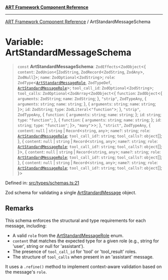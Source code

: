 [**ART Framework Component Reference**](../README.md)

***

[ART Framework Component Reference](../README.md) / ArtStandardMessageSchema

# Variable: ArtStandardMessageSchema

> `const` **ArtStandardMessageSchema**: `ZodEffects`\<`ZodObject`\<\{ `content`: `ZodUnion`\<\[`ZodString`, `ZodRecord`\<`ZodString`, `ZodAny`\>, `ZodNull`\]\>; `name`: `ZodOptional`\<`ZodString`\>; `role`: `ZodType`\<[`ArtStandardMessageRole`](../type-aliases/ArtStandardMessageRole.md), `ZodTypeDef`, [`ArtStandardMessageRole`](../type-aliases/ArtStandardMessageRole.md)\>; `tool_call_id`: `ZodOptional`\<`ZodString`\>; `tool_calls`: `ZodOptional`\<`ZodArray`\<`ZodObject`\<\{ `function`: `ZodObject`\<\{ `arguments`: `ZodString`; `name`: `ZodString`; \}, `"strip"`, `ZodTypeAny`, \{ `arguments`: `string`; `name`: `string`; \}, \{ `arguments`: `string`; `name`: `string`; \}\>; `id`: `ZodString`; `type`: `ZodLiteral`\<`"function"`\>; \}, `"strip"`, `ZodTypeAny`, \{ `function`: \{ `arguments`: `string`; `name`: `string`; \}; `id`: `string`; `type`: `"function"`; \}, \{ `function`: \{ `arguments`: `string`; `name`: `string`; \}; `id`: `string`; `type`: `"function"`; \}\>, `"many"`\>\>; \}, `"strict"`, `ZodTypeAny`, \{ `content`: `null` \| `string` \| `Record`\<`string`, `any`\>; `name?`: `string`; `role`: [`ArtStandardMessageRole`](../type-aliases/ArtStandardMessageRole.md); `tool_call_id?`: `string`; `tool_calls?`: `object`[]; \}, \{ `content`: `null` \| `string` \| `Record`\<`string`, `any`\>; `name?`: `string`; `role`: [`ArtStandardMessageRole`](../type-aliases/ArtStandardMessageRole.md); `tool_call_id?`: `string`; `tool_calls?`: `object`[]; \}\>, \{ `content`: `null` \| `string` \| `Record`\<`string`, `any`\>; `name?`: `string`; `role`: [`ArtStandardMessageRole`](../type-aliases/ArtStandardMessageRole.md); `tool_call_id?`: `string`; `tool_calls?`: `object`[]; \}, \{ `content`: `null` \| `string` \| `Record`\<`string`, `any`\>; `name?`: `string`; `role`: [`ArtStandardMessageRole`](../type-aliases/ArtStandardMessageRole.md); `tool_call_id?`: `string`; `tool_calls?`: `object`[]; \}\>

Defined in: [src/types/schemas.ts:21](https://github.com/hashangit/ART/blob/fe46dfaaacd3f198d9540925c3184fcab0f9c813/src/types/schemas.ts#L21)

Zod schema for validating a single [ArtStandardMessage](../interfaces/ArtStandardMessage.md) object.

## Remarks

This schema enforces the structural and type requirements for each message, including:
- A valid `role` from the [ArtStandardMessageRole](../type-aliases/ArtStandardMessageRole.md) enum.
- `content` that matches the expected type for a given role (e.g., string for 'user', string or null for 'assistant').
- The presence of `tool_call_id` for 'tool' or 'tool_result' roles.
- The structure of `tool_calls` when present in an 'assistant' message.

It uses a `.refine()` method to implement context-aware validation based on the message's `role`.
